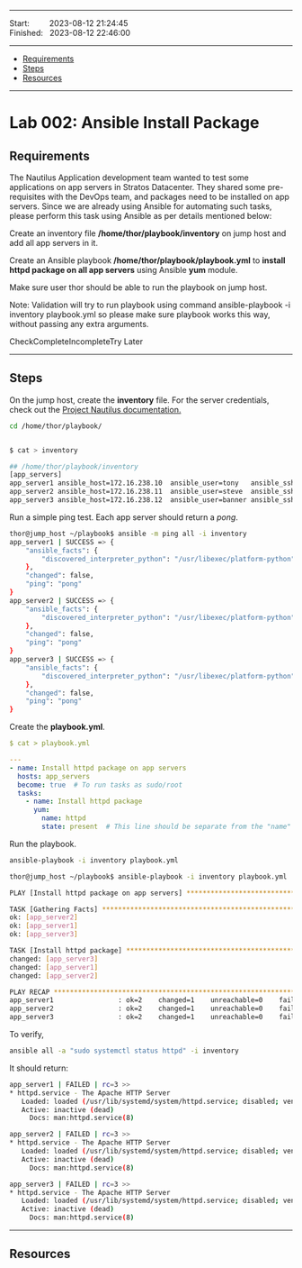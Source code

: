 
------------------------------

Start: &nbsp;&nbsp;&nbsp;&nbsp;&nbsp;&nbsp;&nbsp;&nbsp;2023-08-12 21:24:45  
Finished: &nbsp;&nbsp;2023-08-12 22:46:00

------------------------------

- [Requirements](#requirements)
- [Steps](#steps)
- [Resources](#resources)

------------------------------

# Lab 002: Ansible Install Package

## Requirements

The Nautilus Application development team wanted to test some applications on app servers in Stratos Datacenter. They shared some pre-requisites with the DevOps team, and packages need to be installed on app servers. Since we are already using Ansible for automating such tasks, please perform this task using Ansible as per details mentioned below:

Create an inventory file **/home/thor/playbook/inventory** on jump host and add all app servers in it.

Create an Ansible playbook **/home/thor/playbook/playbook.yml** to **install httpd package on all app servers** using Ansible **yum** module.

Make sure user thor should be able to run the playbook on jump host.

Note: Validation will try to run playbook using command ansible-playbook -i inventory playbook.yml so please make sure playbook works this way, without passing any extra arguments.

CheckCompleteIncompleteTry Later

------------------------------

## Steps

On the jump host, create the **inventory** file. For the server credentials, check out the [Project Nautilus documentation.](https://kodekloudhub.github.io/kodekloud-engineer/docs/projects/nautilus)

```bash
cd /home/thor/playbook/ 
```

```bash

$ cat > inventory 

## /home/thor/playbook/inventory 
[app_servers]
app_server1 ansible_host=172.16.238.10  ansible_user=tony   ansible_ssh_pass=Ir0nM@n    ansible_pkg_mgr=yum
app_server2 ansible_host=172.16.238.11  ansible_user=steve  ansible_ssh_pass=Am3ric@    ansible_pkg_mgr=yum
app_server3 ansible_host=172.16.238.12  ansible_user=banner ansible_ssh_pass=BigGr33n   ansible_pkg_mgr=yum
```

Run a simple ping test. Each app server should return a *pong*.

```bash
thor@jump_host ~/playbook$ ansible -m ping all -i inventory 
app_server1 | SUCCESS => {
    "ansible_facts": {
        "discovered_interpreter_python": "/usr/libexec/platform-python"
    }, 
    "changed": false, 
    "ping": "pong"
}
app_server2 | SUCCESS => {
    "ansible_facts": {
        "discovered_interpreter_python": "/usr/libexec/platform-python"
    }, 
    "changed": false, 
    "ping": "pong"
}
app_server3 | SUCCESS => {
    "ansible_facts": {
        "discovered_interpreter_python": "/usr/libexec/platform-python"
    }, 
    "changed": false, 
    "ping": "pong"
}  
```

Create the **playbook.yml**.

```yaml
$ cat > playbook.yml

---
- name: Install httpd package on app servers
  hosts: app_servers
  become: true  # To run tasks as sudo/root
  tasks:
    - name: Install httpd package
      yum:
        name: httpd
        state: present  # This line should be separate from the "name" parameter

```

Run the playbook.

```bash
ansible-playbook -i inventory playbook.yml 
```

```bash
thor@jump_host ~/playbook$ ansible-playbook -i inventory playbook.yml 

PLAY [Install httpd package on app servers] **************************************************************

TASK [Gathering Facts] ***********************************************************************************
ok: [app_server2]
ok: [app_server1]
ok: [app_server3]

TASK [Install httpd package] *****************************************************************************
changed: [app_server3]
changed: [app_server1]
changed: [app_server2]

PLAY RECAP ***********************************************************************************************
app_server1                : ok=2    changed=1    unreachable=0    failed=0    skipped=0    rescued=0    ignored=0   
app_server2                : ok=2    changed=1    unreachable=0    failed=0    skipped=0    rescued=0    ignored=0   
app_server3                : ok=2    changed=1    unreachable=0    failed=0    skipped=0    rescued=0    ignored=0   
```

To verify, 

```bash
ansible all -a "sudo systemctl status httpd" -i inventory 
```

It should return:

```bash
app_server1 | FAILED | rc=3 >>
* httpd.service - The Apache HTTP Server
   Loaded: loaded (/usr/lib/systemd/system/httpd.service; disabled; vendor preset: disabled)
   Active: inactive (dead)
     Docs: man:httpd.service(8)

app_server2 | FAILED | rc=3 >>
* httpd.service - The Apache HTTP Server
   Loaded: loaded (/usr/lib/systemd/system/httpd.service; disabled; vendor preset: disabled)
   Active: inactive (dead)
     Docs: man:httpd.service(8)

app_server3 | FAILED | rc=3 >>
* httpd.service - The Apache HTTP Server
   Loaded: loaded (/usr/lib/systemd/system/httpd.service; disabled; vendor preset: disabled)
   Active: inactive (dead)
     Docs: man:httpd.service(8)            
```


------------------------------

## Resources